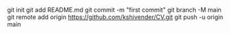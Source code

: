 git init
git add README.md
git commit -m "first commit"
git branch -M main
git remote add origin https://github.com/kshivender/CV.git
git push -u origin main
